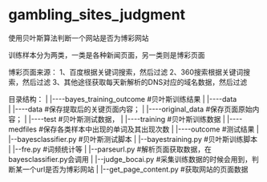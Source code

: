 # gambling_sites_judgment
使用贝叶斯算法判断一个网站是否为博彩网站

训练样本分为两类，一类是各种新闻页面，另一类则是博彩页面

博彩页面来源：
1、百度根据关键词搜索，然后过滤
2、360搜索根据关键词搜索，然后过滤
3、其他途径获取每天新解析的DNS对应的域名数据，然后过滤


目录结构：
|
|----bayes_training_outcome  #贝叶斯训练结果
|
|----data  
|      |----data          #保存提取后的关键页面内容；
|      |----original_data #保存页面原始内容；
|      |----test          #贝叶斯测试数据，
|      |----training      #贝叶斯训练数据
|
|----medfiles #保存各类样本中出现的单词及其出现次数
|
|----outcome #测试结果
| 
|--bayesclassifier.py #贝叶斯测试脚本
|
|--bayestraining.py #贝叶斯训练脚本
|
|--fre.py #词频统计等
|
|--parseurl.py #解析页面获取数据，在bayesclassifier.py会调用
|
|--judge_bocai.py #采集训练数据的时候会用到，判断某一个url是否为博彩网站
|
|--get_page_content.py #获取网站的页面数据